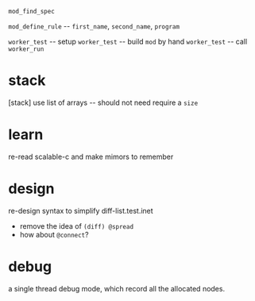 `mod_find_spec`

`mod_define_rule` -- `first_name`, `second_name`, `program`

`worker_test` -- setup
`worker_test` -- build `mod` by hand
`worker_test` -- call `worker_run`

# stack

[stack] use list of arrays -- should not need require a `size`

# learn

re-read scalable-c and make mimors to remember

# design

re-design syntax to simplify diff-list.test.inet

- remove the idea of `(diff) @spread`
- how about `@connect`?

# debug

a single thread debug mode, which record all the allocated nodes.
